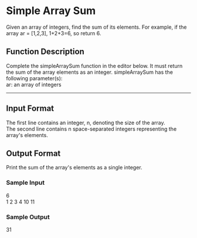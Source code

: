 <h1>Simple Array Sum</h1>
Given an array of integers, find the sum of its elements.
For example, if the array ar = [1,2,3], 1+2+3=6, so return 6.

<h2>Function Description</h2>
Complete the simpleArraySum function in the editor below. It must return the sum of the array elements as an integer.
simpleArraySum has the following parameter(s):<br>
ar: an array of integers

<hr>
<h2>Input Format</h2>
The first line contains an integer, n, denoting the size of the array.<br>
The second line contains n space-separated integers representing the array's elements.

<h2>Output Format</h2>
Print the sum of the array's elements as a single integer.

<h3>Sample Input</h3>
6<br>
1 2 3 4 10 11

<h3>Sample Output</h3>
31
